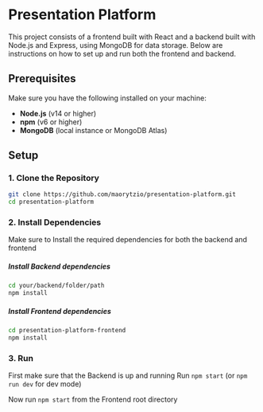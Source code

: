 # Presentation Platform

This project consists of a frontend built with React and a backend built with Node.js and Express, using MongoDB for data storage. Below are instructions on how to set up and run both the frontend and backend.

## Prerequisites

Make sure you have the following installed on your machine:

- **Node.js** (v14 or higher)
- **npm** (v6 or higher)
- **MongoDB** (local instance or MongoDB Atlas)

## Setup

### 1. Clone the Repository

```bash
git clone https://github.com/maorytzio/presentation-platform.git
cd presentation-platform
```

### 2. Install Dependencies

Make sure to Install the required dependencies for both the backend and frontend

##### Install Backend dependencies

```bash
cd your/backend/folder/path
npm install
```

##### Install Frontend dependencies

```bash
cd presentation-platform-frontend
npm install
```

### 3. Run

First make sure that the Backend is up and running
Run ```npm start``` (or ```npm run dev``` for dev mode)

Now run ```npm start``` from the Frontend root directory
